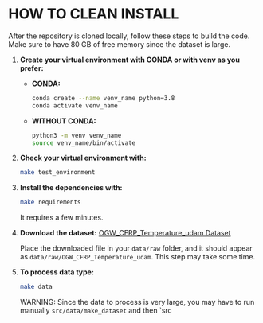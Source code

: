 # HOW TO CLEAN INSTALL

After the repository is cloned locally, follow these steps to build the code. Make sure to have 80 GB of free memory since the dataset is large.

1. **Create your virtual environment with CONDA or with venv as you prefer:**

    - **CONDA:**
        ```bash
        conda create --name venv_name python=3.8
        conda activate venv_name
        ```

    - **WITHOUT CONDA:**
        ```bash
        python3 -m venv venv_name
        source venv_name/bin/activate
        ```

2. **Check your virtual environment with:**
    ```bash
    make test_environment
    ```

3. **Install the dependencies with:**
    ```bash
    make requirements
    ```
   It requires a few minutes.

4. **Download the dataset:**
   [OGW_CFRP_Temperature_udam Dataset](https://springernature.figshare.com/articles/dataset/OGW_CFRP_Temperature_udam/8108297?backTo=/collections/Temperature_affected_guided_wave_propagation_in_a_composite_plate_complementing_the_Open_Guided_Waves_Platform/4488089)
   
   Place the downloaded file in your `data/raw` folder, and it should appear as `data/raw/OGW_CFRP_Temperature_udam`. This step may take some time.

5. **To process data type:**
    ```bash
    make data
    ```
   WARNING: Since the data to process is very large, you may have to run manually `src/data/make_dataset` and then `src
